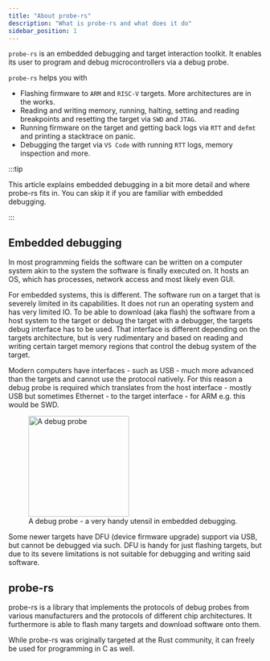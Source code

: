 ```yaml
---
title: "About probe-rs"
description: "What is probe-rs and what does it do"
sidebar_position: 1
---
```


`probe-rs` is an embedded debugging and target interaction toolkit. It enables
its user to program and debug microcontrollers via a debug probe.

`probe-rs` helps you with

- Flashing firmware to `ARM` and `RISC-V` targets. More architectures are in the
  works.
- Reading and writing memory, running, halting, setting and reading breakpoints
  and resetting the target via `SWD` and `JTAG`.
- Running firmware on the target and getting back logs via `RTT` and `defmt` and
  printing a stacktrace on panic.
- Debugging the target via `VS Code` with running `RTT` logs, memory inspection
  and more.

:::tip

This article explains embedded debugging in a bit more detail and where probe-rs
fits in. You can skip it if you are familiar with embedded debugging.

:::

## Embedded debugging

In most programming fields the software can be written on a computer system akin
to the system the software is finally executed on. It hosts an OS, which has
processes, network access and most likely even GUI.

For embedded systems, this is different. The software run on a target that is
severely limited in its capabilities. It does not run an operating system and
has very limited IO. To be able to download (aka flash) the software from a host
system to the target or debug the target with a debugger, the targets debug
interface has to be used. That interface is different depending on the targets
architecture, but is very rudimentary and based on reading and writing certain
target memory regions that control the debug system of the target.

Modern computers have interfaces - such as USB - much more advanced than the
targets and cannot use the protocol natively. For this reason a debug probe is
required which translates from the host interface - mostly USB but sometimes
Ethernet - to the target interface - for ARM e.g. this would be SWD.

<figure>
    <img src="/images/about-probe-rs/jlink.png"
         alt="A debug probe" height="200px" />
    <figcaption>A debug probe - a very handy utensil in embedded debugging.</figcaption>
</figure>

Some newer targets have DFU (device firmware upgrade) support via USB, but
cannot be debugged via such. DFU is handy for just flashing targets, but due to
its severe limitations is not suitable for debugging and writing said software.

## probe-rs

probe-rs is a library that implements the protocols of debug probes from various
manufacturers and the protocols of different chip architectures. It furthermore
is able to flash many targets and download software onto them.

While probe-rs was originally targeted at the Rust community, it can freely be
used for programming in C as well.
